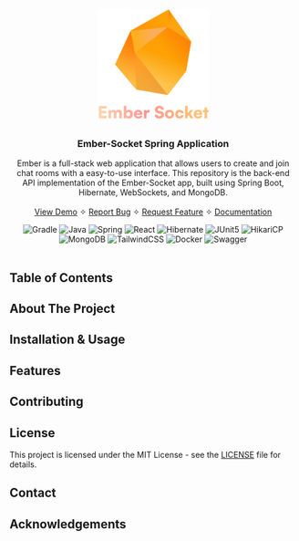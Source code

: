 <br />
<div align="center">
  <a href="/url">
    <img src="./assets/ember-socket-logo.png" alt="Ember Socket Logo" height="200">
  </a>

<h3 align="center">Ember-Socket Spring Application</h3>

  <p align="center">
    Ember is a full-stack web application that allows users to create 
    and join chat rooms with a easy-to-use interface. This repository 
    is the back-end API implementation of the Ember-Socket app, built 
    using Spring Boot, Hibernate, WebSockets, and MongoDB.
    <br />
    <br />
    <a href="/url">View Demo</a>
    ✧
    <a href="https://github.com/openceJav/ember-backend/issues">Report Bug</a>
    ✧
    <a href="https://github.com/openceJav/ember-backend/issues">Request Feature</a>
    ✧
    <a href="">Documentation</a>
  </p>
</div>
<div align="center">
    <img src="https://img.shields.io/badge/Gradle-02303A?style=for-the-badge&logo=gradle&logoColor=white" alt="Gradle">
    <img src="https://img.shields.io/badge/Java-%23FF0000?style=for-the-badge&logo=java&logoColor=white" alt="Java">
    <img src="https://img.shields.io/badge/Spring-%236DB33F?style=for-the-badge&logo=spring&logoColor=white" alt="Spring">
    <img src="https://img.shields.io/badge/react-%2320232a.svg?style=for-the-badge&logo=react&logoColor=%2361DAFB" alt="React">
    <img src="https://img.shields.io/badge/-Hibernate-%23588988?style=for-the-badge&logo=hibernate&logoColor=white" alt="Hibernate">
    <img src="https://img.shields.io/badge/JUnit5-f5f5f5?style=for-the-badge&logo=junit5&logoColor=dc524a" alt="JUnit5">
    <img src="https://img.shields.io/badge/-HikariCP-%23368998?style=for-the-badge&logo=java&logoColor=white" alt="HikariCP">
    <img src="https://img.shields.io/badge/MongoDB-4EA94B?style=for-the-badge&logo=mongodb&logoColor=white" alt="MongoDB">
    <img src="https://img.shields.io/badge/tailwindcss-%2338B2AC.svg?style=for-the-badge&logo=tailwind-css&logoColor=white" alt="TailwindCSS">
    <img src="https://img.shields.io/badge/-Docker-%232496ED?style=for-the-badge&logo=docker&logoColor=white" alt="Docker">
    <img src="https://img.shields.io/badge/-Swagger-%23Clojure?style=for-the-badge&logo=swagger&logoColor=white" alt="Swagger">
</div>
<br />



## Table of Contents

## About The Project

## Installation & Usage

## Features

## Contributing

## License

This project is licensed under the MIT License - see the [LICENSE](LICENSE) file for details.

## Contact

## Acknowledgements